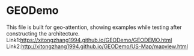 # GEODemo
This file is built for geo-attention, showing examples while testing after constructing the architecture.
Link1:https://xitongzhang1994.github.io/GEODemo/GEODEMO.html
Link2:http://xitongzhang1994.github.io/GEODemo/US-Map/mapview.html
